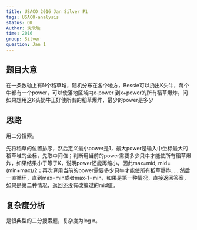 ```yaml
---
title: USACO 2016 Jan Silver P1
tags: USACO-analysis
status: OK
Author: 沈欣璇
time: 2016
group: Silver
question: Jan 1
---
```


## 题目大意

在一条数轴上有N个稻草堆，随机分布在各个地方，Bessie可以扔出K头牛，每个牛都有一个power，可以使落地区域内x-power 到x+power的所有稻草爆炸。问如果想用这K头奶牛正好使所有的稻草爆炸，最少的power是多少

## 思路

用二分搜索。

先将稻草的位置排序，然后定义最小power是1，最大power是输入中坐标最大的稻草堆的坐标，先取中间值；判断用当前的power需要多少只牛才能使所有稻草爆炸，如果结果小于等于K，说明power还能再缩小，因此max=mid, mid=(min+max)/2；再次算用当前的power需要多少只牛才能使所有稻草爆炸……然后一直循环，直到max=min或者max-1=min，如果是第一种情况，直接返回答案，如果是第二种情况，返回还没有改编过的mid值。

## 复杂度分析

是很典型的二分搜索题，复杂度为log n。